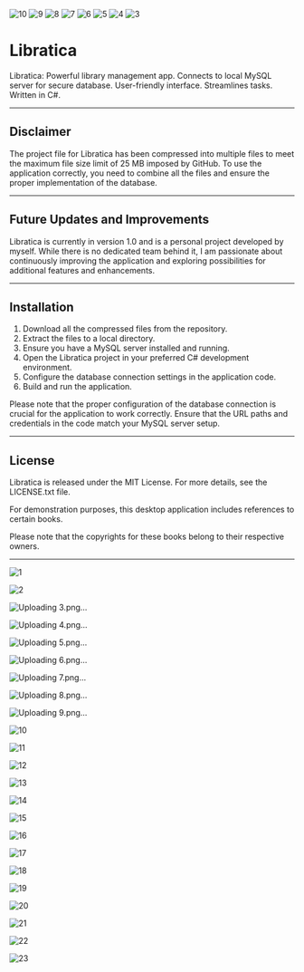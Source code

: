 ![10](https://github.com/KhalilFarhat/Libratica/assets/100374222/751bea25-44ec-45ed-9968-4377bfb854c8)
![9](https://github.com/KhalilFarhat/Libratica/assets/100374222/d29e80d0-57a6-49ec-8b48-dc6d1380f8bb)
![8](https://github.com/KhalilFarhat/Libratica/assets/100374222/74a1f620-f369-4b70-a134-858f9f40d054)
![7](https://github.com/KhalilFarhat/Libratica/assets/100374222/443e888f-1fa3-420c-8a90-37e4838bd87a)
![6](https://github.com/KhalilFarhat/Libratica/assets/100374222/2588fa3f-d1b6-4842-81e3-84c238e2ad51)
![5](https://github.com/KhalilFarhat/Libratica/assets/100374222/1bbf8231-f223-43de-bce8-d62ec04df626)
![4](https://github.com/KhalilFarhat/Libratica/assets/100374222/225bb07e-a2dd-4c60-be8d-5b7c1eadce9f)
![3](https://github.com/KhalilFarhat/Libratica/assets/100374222/71094131-d739-482f-9743-d493d5b93805)
# Libratica
Libratica: Powerful library management app. Connects to local MySQL server for secure database. User-friendly interface. Streamlines tasks. Written in C#.

----------------------------------------------------------------------------------------------------------------------------
## Disclaimer

The project file for Libratica has been compressed into multiple files to meet the maximum file size limit of 25 MB imposed by GitHub. To use the application correctly, you need to combine all the files and ensure the proper implementation of the database.

----------------------------------------------------------------------------------------------------------------------------
## Future Updates and Improvements
Libratica is currently in version 1.0 and is a personal project developed by myself. While there is no dedicated team behind it, I am passionate about continuously improving the application and exploring possibilities for additional features and enhancements.

----------------------------------------------------------------------------------------------------------------------------
## Installation

1. Download all the compressed files from the repository.
2. Extract the files to a local directory.
3. Ensure you have a MySQL server installed and running.
4. Open the Libratica project in your preferred C# development environment.
5. Configure the database connection settings in the application code.
6. Build and run the application.

Please note that the proper configuration of the database connection is crucial for the application to work correctly. Ensure that the URL paths and credentials in the code match your MySQL server setup.

----------------------------------------------------------------------------------------------------------------------------
## License

Libratica is released under the MIT License. For more details, see the LICENSE.txt file.

For demonstration purposes, this desktop application includes references to certain books. 

Please note that the copyrights for these books belong to their respective owners.

----------------------------------------------------------------------------------------------------------------------------

![1](https://github.com/KhalilFarhat/Libratica/assets/100374222/7afe674d-e2b9-4232-817a-4448f0e0a62f)

![2](https://github.com/KhalilFarhat/Libratica/assets/100374222/8d1a31d0-c405-4b26-a4d6-ebe31185b2a4)

![Uploading 3.png…]()

![Uploading 4.png…]()

![Uploading 5.png…]()

![Uploading 6.png…]()

![Uploading 7.png…]()

![Uploading 8.png…]()

![Uploading 9.png…]()

![10](https://github.com/KhalilFarhat/Libratica/assets/100374222/11f9876f-3ee3-457a-a5da-7d8bf9451c88)

![11](https://github.com/KhalilFarhat/Libratica/assets/100374222/bcd113c3-ed86-4bde-87cb-2ebbb2eeb0d1)

![12](https://github.com/KhalilFarhat/Libratica/assets/100374222/3ef07e60-4633-4cd3-80a0-31bd2cd89da4)

![13](https://github.com/KhalilFarhat/Libratica/assets/100374222/96ba6ec6-b458-4463-a2aa-83edcb8a35a6)

![14](https://github.com/KhalilFarhat/Libratica/assets/100374222/a39f678d-8980-4630-b7a0-9e76d3dacaf6)

![15](https://github.com/KhalilFarhat/Libratica/assets/100374222/cfd669b1-ac63-40e9-9afa-f1bfeb7053ff)

![16](https://github.com/KhalilFarhat/Libratica/assets/100374222/356daacb-a175-4c29-bd83-7e9470a849f3)

![17](https://github.com/KhalilFarhat/Libratica/assets/100374222/2548a8bd-8c4d-4e2b-bae1-87359aaf6778)

![18](https://github.com/KhalilFarhat/Libratica/assets/100374222/07c75e2c-0ea7-4d37-bc01-e5f3b1685e1a)

![19](https://github.com/KhalilFarhat/Libratica/assets/100374222/ad0d0fe9-cc24-4346-a1aa-2dd2e9378e84)

![20](https://github.com/KhalilFarhat/Libratica/assets/100374222/a66e8d11-26d5-4cda-bc88-a4e11c078a19)

![21](https://github.com/KhalilFarhat/Libratica/assets/100374222/379fd8ec-9ebb-4a4f-a776-ea611b5003c6)

![22](https://github.com/KhalilFarhat/Libratica/assets/100374222/48423ee7-55d5-4e29-a098-328039a93945)

![23](https://github.com/KhalilFarhat/Libratica/assets/100374222/abbb5d24-14db-40f5-ab97-49be729c8e48)





